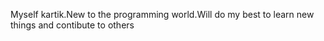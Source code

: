 Myself kartik.New to the programming world.Will do my best to learn new things and contibute to others 
